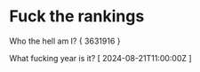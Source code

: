 # Fuck the rankings

Who the hell am I?
{ 3631916 }

What fucking year is it?
[ 2024-08-21T11:00:00Z ]
